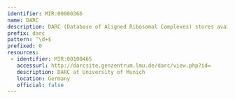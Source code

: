 ```yaml
---
identifier: MIR:00000366
name: DARC
description: DARC (Database of Aligned Ribosomal Complexes) stores available cryo-EM (electron microscopy) data and atomic coordinates of ribosomal particles from the PDB, which are aligned within a common coordinate system. The aligned coordinate system simplifies direct visualization of conformational changes in the ribosome, such as subunit rotation and head-swiveling, as well as direct comparison of bound ligands, such as antibiotics or translation factors.
prefix: darc
pattern: ^\d+$
prefixed: 0
resources:
 - identifier: MIR:00100465
   accessurl: http://darcsite.genzentrum.lmu.de/darc/view.php?id=
   description: DARC at University of Munich
   location: Germany
   official: false
---
```

